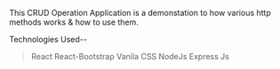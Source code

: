 This CRUD Operation Application is a demonstation to how various http methods works & how to use them.

Technologies Used--
> React
> React-Bootstrap
> Vanila CSS
> NodeJs
> Express Js
